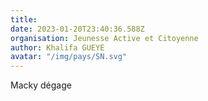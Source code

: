 ```yaml
---
title: 
date: 2023-01-20T23:40:36.588Z
organisation: Jeunesse Active et Citoyenne 
author: Khalifa GUEYE 
avatar: "/img/pays/SN.svg"
---
```


Macky dégage 